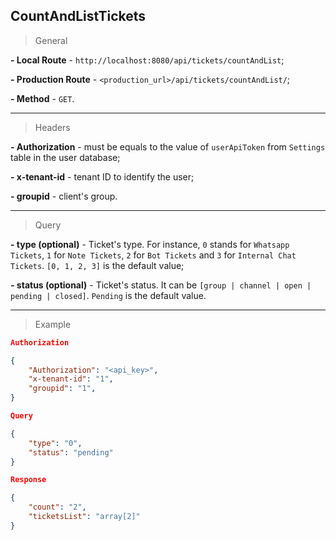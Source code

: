 ## CountAndListTickets

> General

**- Local Route** - `http://localhost:8080/api/tickets/countAndList`;

**- Production Route** - `<production_url>/api/tickets/countAndList/`;

**- Method** - `GET`.

---

> Headers

**- Authorization** - must be equals to the value of `userApiToken` from `Settings` table in the user database;

**- x-tenant-id** - tenant ID to identify the user;

**- groupid** - client's group.

---

> Query

**- type (optional)** - Ticket's type. For instance, `0` stands for `Whatsapp Tickets`, `1` for `Note Tickets`, `2` for `Bot Tickets` and `3` for `Internal Chat Tickets`. `[0, 1, 2, 3]` is the default value;

**- status (optional)** - Ticket's status. It can be `[group | channel | open | pending | closed]`. `Pending` is the default value.

---

> Example

```json
Authorization

{
	"Authorization": "<api_key>",
	"x-tenant-id": "1",
	"groupid": "1",
}
```

```json
Query

{
	"type": "0",
	"status": "pending"
}
```

```json
Response

{
	"count": "2",
	"ticketsList": "array[2]"
}
```


